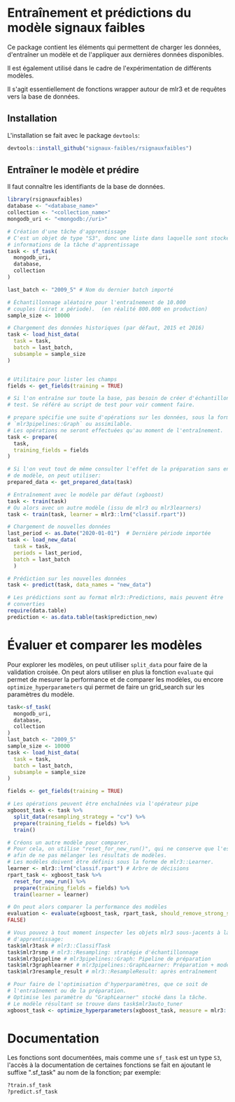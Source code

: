 # Entraînement et prédictions du modèle signaux faibles

Ce package contient les éléments qui permettent de charger les données, 
d'entraîner un modèle et de l'appliquer aux dernières données disponibles. 

Il est également utilisé dans le cadre de l'expérimentation de différents 
modèles. 

Il s'agit essentiellement de fonctions wrapper autour de mlr3 et de requêtes 
vers la base de données. 

## Installation

L'installation se fait avec le package `devtools`:
```r
devtools::install_github("signaux-faibles/rsignauxfaibles")
```

## Entraîner le modèle et prédire 

Il faut connaître les identifiants de la base de données.

```r
library(rsignauxfaibles)
database <- "<database_name>"
collection <- "<collection_name>"
mongodb_uri <- "<mongodb://uri>"

# Création d'une tâche d'apprentissage
# C'est un objet de type "S3", donc une liste dans laquelle sont stockées les 
# informations de la tâche d'apprentissage
task <- sf_task(
  mongodb_uri,
  database,
  collection
)

last_batch <- "2009_5" # Nom du dernier batch importé

# Échantillonnage aléatoire pour l'entraînement de 10.000 
# couples (siret x période).  (en réalité 800.000 en production)
sample_size <- 10000 

# Chargement des données historiques (par défaut, 2015 et 2016)
task <- load_hist_data(
  task = task,
  batch = last_batch,
  subsample = sample_size
)


# Utilitaire pour lister les champs
fields <- get_fields(training = TRUE) 

# Si l'on entraîne sur toute la base, pas besoin de créer d'échantillons de 
# test. Se référé au script de test pour voir comment faire. 

# prepare spécifie une suite d'opérations sur les données, sous la forme d'un
# `mlr3pipelines::Graph` ou assimilable. 
# Les opérations ne seront effectuées qu'au moment de l'entraînement.
task <- prepare(
  task,
  training_fields = fields
)

# Si l'on veut tout de même consulter l'effet de la préparation sans entraîner 
# de modèle, on peut utiliser:
prepared_data <- get_prepared_data(task)

# Entraînement avec le modèle par défaut (xgboost)
task <- train(task)
# Ou alors avec un autre modèle (issu de mlr3 ou mlr3learners)
task <- train(task, learner = mlr3::lrn("classif.rpart"))

# Chargement de nouvelles données
last_period <- as.Date("2020-01-01")  # Dernière période importée
task <- load_new_data(
  task = task,
  periods = last_period,
  batch = last_batch
  )

# Prédiction sur les nouvelles données
task <- predict(task, data_names = "new_data")

# Les prédictions sont au format mlr3::Predictions, mais peuvent être 
# converties 
require(data.table)
prediction <- as.data.table(task$prediction_new)
```

# Évaluer et comparer les modèles

Pour explorer les modèles, on peut utiliser `split_data` pour faire de la 
validation croisée. On peut alors utiliser en plus la fonction `evaluate` qui 
permet de mesurer la performance et de comparer les modèles, ou encore 
`optimize_hyperparameters` qui permet de faire un grid_search sur les 
paramètres du modèle. 

```r
task<-sf_task(
  mongodb_uri,
  database,
  collection
)
last_batch <- "2009_5" 
sample_size <- 10000
task <- load_hist_data(
  task = task,
  batch = last_batch,
  subsample = sample_size
)

fields <- get_fields(training = TRUE)

# Les opérations peuvent être enchaînées via l'opérateur pipe
xgboost_task <- task %>%
  split_data(resampling_strategy = "cv") %>%
  prepare(training_fields = fields) %>%
  train()

# Créons un autre modèle pour comparer.
# Pour cela, on utilise "reset_for_new_run()", qui ne conserve que l'essentiel
# afin de ne pas mélanger les résultats de modèles.
# Les modèles doivent être définis sous la forme de mlr3::Learner.
learner <- mlr3::lrn("classif.rpart") # Arbre de décisions
rpart_task <- xgboost_task %>%
  reset_for_new_run() %>%
  prepare(training_fields = fields) %>%
  train(learner = learner)

# On peut alors comparer la performance des modèles
evaluation <- evaluate(xgboost_task, rpart_task, should_remove_strong_signals =
FALSE)

# Vous pouvez à tout moment inspecter les objets mlr3 sous-jacents à la tâche
# d'apprentissage:
task$mlr3task # mlr3::ClassifTask
task$mlr3rsmp # mlr3::Resampling: stratégie d'échantillonnage
task$mlr3pipeline # mlr3pipelines::Graph: Pipeline de préparation
task$mlr3graphlearner # mlr3pipelines::GraphLearner: Préparation + modèle à entraîner
task$mlr3resample_result # mlr3::ResampleResult: après entraînement

# Pour faire de l'optimisation d'hyperparamètres, que ce soit de
# l'entraînement ou de la préparation.
# Optimise les paramètre du "GraphLearner" stocké dans la tâche.
# Le modèle résultant se trouve dans task$mlr3auto_tuner
xgboost_task <- optimize_hyperparameters(xgboost_task, measure = mlr3::msr("classif.ce"))
```

# Documentation

Les fonctions sont documentées, mais comme une `sf_task` est un type `S3`, 
l'accès à la documentation de certaines fonctions se fait en ajoutant le 
suffixe ".sf_task" au nom de la fonction; par exemple: 

```r
?train.sf_task
?predict.sf_task
```
